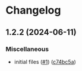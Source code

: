 # Changelog

## 1.2.2 (2024-06-11)


### Miscellaneous

* initial files ([#1](https://github.com/telicent-oss/smart-cache-paralog-api/issues/1)) ([c74bc5a](https://github.com/telicent-oss/smart-cache-paralog-api/commit/c74bc5a0689545d67e8cac5d8fe9312bbc2ac26c))
